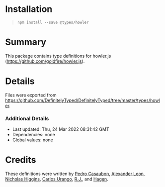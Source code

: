 # Installation
> `npm install --save @types/howler`

# Summary
This package contains type definitions for howler.js (https://github.com/goldfire/howler.js).

# Details
Files were exported from https://github.com/DefinitelyTyped/DefinitelyTyped/tree/master/types/howler.

### Additional Details
 * Last updated: Thu, 24 Mar 2022 08:31:42 GMT
 * Dependencies: none
 * Global values: none

# Credits
These definitions were written by [Pedro Casaubon](https://github.com/xperiments), [Alexander Leon](https://github.com/alien35), [Nicholas Higgins](https://github.com/nicholashza), [Carlos Urango](https://github.com/cjurango), [R.J.](https://github.com/jun-sheaf), and [Hagen](https://github.com/MrGriefs).
